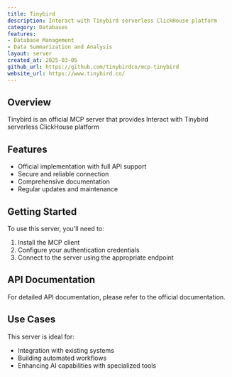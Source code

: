 ```yaml
---
title: Tinybird
description: Interact with Tinybird serverless ClickHouse platform
category: Databases
features:
- Database Management
- Data Summarization and Analysis
layout: server
created_at: 2025-03-05
github_url: https://github.com/tinybirdco/mcp-tinybird
website_url: https://www.tinybird.co/
---
```


## Overview

Tinybird is an official MCP server that provides Interact with Tinybird serverless ClickHouse platform

## Features

- Official implementation with full API support
- Secure and reliable connection
- Comprehensive documentation
- Regular updates and maintenance

## Getting Started

To use this server, you'll need to:

1. Install the MCP client
2. Configure your authentication credentials
3. Connect to the server using the appropriate endpoint

## API Documentation

For detailed API documentation, please refer to the official documentation.

## Use Cases

This server is ideal for:

- Integration with existing systems
- Building automated workflows
- Enhancing AI capabilities with specialized tools
